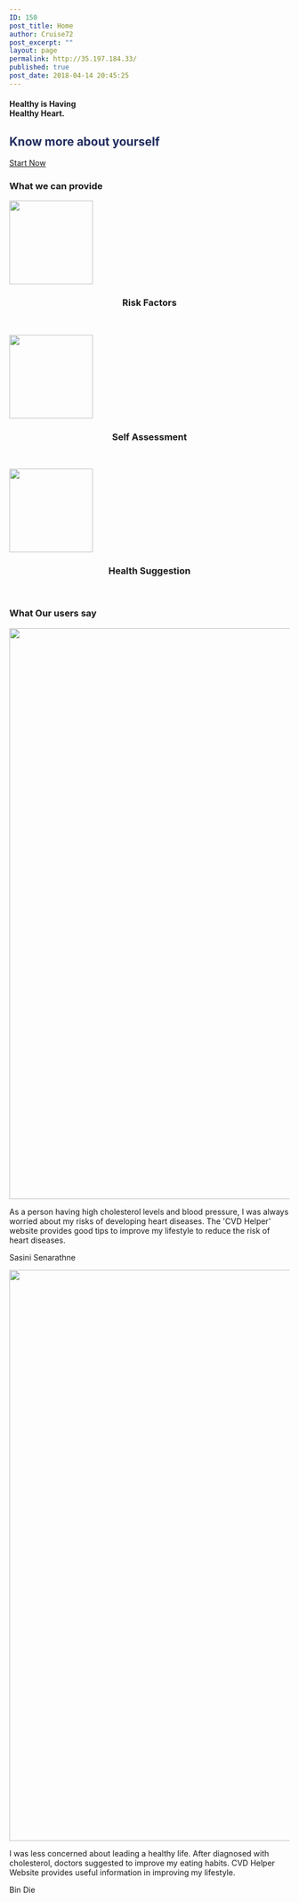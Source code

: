 ```yaml
---
ID: 150
post_title: Home
author: Cruise72
post_excerpt: ""
layout: page
permalink: http://35.197.184.33/
published: true
post_date: 2018-04-14 20:45:25
---
```

<h4>Healthy is Having<br>Healthy Heart.</h4>		
			<h2><h2 data-elementor-setting-key="title" data-pen-placeholder="Type Here..." style="font-style: normal; color: rgb(32, 44, 94);">Know more about yourself</h2></h2>		
			<a href="http://www.cvdhelper.tk/self-testing/" role="button">
						Start Now
					</a>
			<h3>What we can provide</h3>		
											<a href="http://www.cvdhelper.tk/cvd-risk-factors/" data-elementor-open-lightbox="">
							<img width="150" height="150" src="http://35.197.184.33/wp-content/uploads/2018/04/icon_herz-150x150.png" alt="" srcset="http://35.197.184.33/wp-content/uploads/2018/04/icon_herz-150x150.png 150w, http://35.197.184.33/wp-content/uploads/2018/04/icon_herz.png 250w" sizes="(max-width: 150px) 100vw, 150px" />								</a>
		<h3 style="text-align: center;">Risk Factors</h3><p style="text-align: center;"> </p>		
											<a href="http://www.cvdhelper.tk/self-testing/" data-elementor-open-lightbox="">
							<img width="150" height="150" src="http://35.197.184.33/wp-content/uploads/2018/04/plate-150x150.png" alt="" srcset="http://35.197.184.33/wp-content/uploads/2018/04/plate-150x150.png 150w, http://35.197.184.33/wp-content/uploads/2018/04/plate.png 260w" sizes="(max-width: 150px) 100vw, 150px" />								</a>
		<h3 style="text-align: center;">Self Assessment</h3><p style="text-align: center;"> </p>		
											<a href="http://www.cvdhelper.tk/suggestions/" data-elementor-open-lightbox="">
							<img width="150" height="150" src="http://35.197.184.33/wp-content/uploads/2018/04/images-150x150.png" alt="" srcset="http://35.197.184.33/wp-content/uploads/2018/04/images-150x150.png 150w, http://35.197.184.33/wp-content/uploads/2018/04/images.png 225w" sizes="(max-width: 150px) 100vw, 150px" />								</a>
		<h3 style="text-align: center;">Health Suggestion</h3><p style="text-align: center;"> </p>		
			<h3>What Our users say</h3>		
										<img width="768" height="1024" src="http://35.197.184.33/wp-content/uploads/2018/04/WechatIMG13-768x1024.jpeg" alt="" srcset="http://35.197.184.33/wp-content/uploads/2018/04/WechatIMG13-768x1024.jpeg 768w, http://35.197.184.33/wp-content/uploads/2018/04/WechatIMG13-225x300.jpeg 225w, http://35.197.184.33/wp-content/uploads/2018/04/WechatIMG13.jpeg 1080w" sizes="(max-width: 768px) 100vw, 768px" />											
				<p>
					As a person having high cholesterol levels and blood pressure, I was always worried about my risks of developing heart diseases. The 'CVD Helper' website provides good tips to improve my lifestyle to reduce the risk of heart diseases. 
				</p>
				<p>Sasini Senarathne</p>
										<img width="768" height="1024" src="http://35.197.184.33/wp-content/uploads/2018/04/WechatIMG12-768x1024.jpeg" alt="" srcset="http://35.197.184.33/wp-content/uploads/2018/04/WechatIMG12-768x1024.jpeg 768w, http://35.197.184.33/wp-content/uploads/2018/04/WechatIMG12-225x300.jpeg 225w, http://35.197.184.33/wp-content/uploads/2018/04/WechatIMG12.jpeg 1080w" sizes="(max-width: 768px) 100vw, 768px" />											
				<p>
					I was less concerned about leading a healthy life. After diagnosed with cholesterol, doctors suggested to improve my eating habits. CVD Helper Website provides useful information in improving my lifestyle.
				</p>
				<p>Bin Die</p>